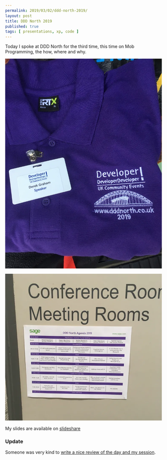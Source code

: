 ```yaml
---
permalink: 2019/03/02/ddd-north-2019/
layout: post
title: DDD North 2019
published: true
tags: [ presentations, xp, code ]
---
```


Today I spoke at DDD North for the third time, this time on Mob Programming, the how, where and why. 
  
![sign](/img/posts/ddd-north-day-2019/shirt.webp)

![agenda](/img/posts/ddd-north-day-2019/agenda.webp)

My slides are available on <a href="https://www.slideshare.net/deejaygraham/married-to-the-mob-programming-134117887">slideshare</a>

### Update

Someone was very kind to [write a nice review of the day and my session](https://mainlywebstuff.wordpress.com/2019/03/02/dddnorth-2019/).
